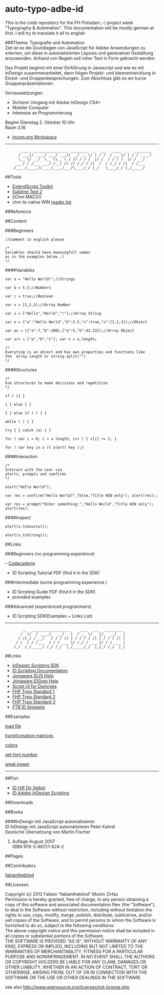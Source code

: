auto-typo-adbe-id
=================

This is the code repository for the FH-Potsdam ;-⟩ project week "Typography & Automation". This documentation will be mostly german at first. I will try to translate it all to english  
  
  
###Thema: Typografie und Automation  
Ziel ist es die Grundlagen von JavaScript für Adobe Anwendungen zu erlernen, um diese in automatisierten Layouts und generativer Gestaltung anzuwenden. Anhand von Regeln soll roher Text in Form gebracht werden.  
  
Das Projekt beginnt mit einer Einführung in Javascript und wie es mit InDesign zusammenarbeitet, dann folgen Projekt- und Ideenentwicklung in Einzel- und Gruppenbesprechungen. Zum Abschluss gibt es ein kurze Gruppenpräsentationen.  
  
Vorraussetzungen:  

- Sicherer Umgang mit Adobe InDesign CS4+  
- Mobiler Computer  
- Interesse an Programmierung  
  
Beginn Dienstag 2. Oktober 10 Uhr  
Raum 3.16  
  
- [Incom.org Workspace](http://incom.org/workspace/3916#p103323)  

-----------------------  


    	   _____ ________________ ________  _   __   ____  _   ________
    	  / ___// ____/ ___/ ___//  _/ __ \/ | / /  / __ \/ | / / ____/
    	  \__ \/ __/  \__ \\__ \ / // / / /  |/ /  / / / /  |/ / __/   
    	 ___/ / /___ ___/ /__/ // // /_/ / /|  /  / /_/ / /|  / /___   
    	/____/_____//____/____/___/\____/_/ |_/   \____/_/ |_/_____/   
    	                                                               

##Tools  

- [ExtendScript Toolkit]()  
- [Sublime Text 2]()  
- [iChm MAC])() 
- chm its native WIN [reader list](http://blog.kowalczyk.info/articles/chm-reader-viewer-for-windows.html)  

##Reference  

##Content  

###Beginners  

`//Comment in english please`  

    /* 
    Variables should have meaningfull names
    as in the examples below ;)
    */

####Variables  

`var a = "Hello World!";//Strings`  

`var b = 5.5;//Numbers`  

`var c = true;//Boolean`  

`var x = [1,2,3];//Array Number`  

`var x = ["Hello","World","!"];//Array String`  

`var o = {"a":"Hello World","b":5.5,"c":true,"x":[1,2,3]};//Object`  

`var ao = [{"a":7,"b":100},{"a":5,"b":42.23}];//Array Object`  

`var arr = ["a","b","c"]; var n = a.length;`

    /*
    Everyting is an object and has own properties and functions like
    the  array.length or string.split("")
    */

####Structures  

    /*
    Use structures to make decisions and repetition  
    */

`if ( ){ }`  

`{ } else { }`  

`{ } else if ( ) { }`  

`while ( ) { }`  

`try { } catch (e) { }`  

`for ( var i = 0; i < x.length; i++ ) { x[i] += 1; }`  

`for ( var key in o ){ alert( key );}`  

####Interaction  

    /*
    Interact with the user via
    alerts, prompts and comfirms
    */

`alert("Hello World");`  

`var res = confirm("Hello World?",false,"Title WIN only"); alert(res);;`  

`var res = prompt("Enter something:","Hello World","Title WIN only"); alert(res);`  

####Inspect  

`alert(x.toSource());`  

`alert(x.toString());`  

##Links  

###Beginners (no programming experience)  

– [Codacademy](http://www.codecademy.com)    
- ID Scripting Tutorial PDF (find it in the SDK)  

###Intermediate (some programming experience  )  

- ID Scrpting Guide PDF (find it in the SDK)  
- provided examples  

###Advanced (experienced programmers)  

- ID Scripting SDK(Examples + Links List)  


-----------------------  

    	    __  __________________    ____  ___  _________ 
    	   /  |/  / ____/_  __/   |  / __ \/   |/_  __/   |
    	  / /|_/ / __/   / / / /| | / / / / /| | / / / /| |
    	 / /  / / /___  / / / ___ |/ /_/ / ___ |/ / / ___ |
    	/_/  /_/_____/ /_/ /_/  |_/_____/_/  |_/_/ /_/  |_|


##Links  

- [InDesign Scripting SDK](http://www.adobe.com/devnet/indesign/sdk/eula_cs6.html)  
- [ID Scripting Documentation](http://www.adobe.com/devnet/indesign/documentation.html#idscripting)  
- [Jongware IDJS Help](http://www.jongware.com/idjshelp.html)  
- [Jongware IDGrep Help](http://www.jongware.com/idgrephelp.html)  
- [Script UI for Dummies](http://www.kahrel.plus.com/indesign/scriptui.html)  
- [FHP Typo Standard 1](http://fabiantheblind.github.com/theGrids/)  
- [FHP Typo Standard 2](http://fabiantheblind.github.com/TypoStandard/)  
- [FHP Typo Standard 3](http://fabiantheblind.github.com/NextTypoStandard/)  
- [FTB ID Snippets](http://fabiantheblind.github.com/IDSnippets/)  

##Examples  

[load file]()  
  
[transformation matrices]()  
  
[colors]()  
  
[get font number]()  
  
[great power]()  
  

-----------------------  

##Fori  

- [ID Hilf Dir Selbst](http://www.hilfdirselbst.ch/foren/Adobe_InDesign_Skriptwerkstatt_Forum_61.html)  
- [ID Adobe InDesign Scripting](http://forums.adobe.com/community/indesign/indesign_scripting)  

##Downloads  


##Books  

####InDesign mit JavaScript automatisieren  
ID InDesign mit JavaScript automatisieren Peter Kahrel  
Deutsche Übersetzung von Martin Fischer  
1. Auflage August 2007  
ISBN 978-3-89721-624-2  

##Pages  

##Contributers  

[fabiantheblind](https://github.com/fabiantheblind)  

##Licenses  


Copyright (c)  2012 Fabian "fabiantheblind" Morón Zirfas  
Permission is hereby granted, free of charge, to any person obtaining a copy of this software and associated documentation files (the "Software"), to deal in the Software  without restriction, including without limitation the rights to use, copy, modify, merge, publish, distribute, sublicense, and/or sell copies of the Software, and to  permit persons to whom the Software is furnished to do so, subject to the following conditions:  
The above copyright notice and this permission notice shall be included in all copies or substantial portions of the Software.  
THE SOFTWARE IS PROVIDED "AS IS", WITHOUT WARRANTY OF ANY KIND, EXPRESS OR IMPLIED, INCLUDING BUT NOT LIMITED TO THE WARRANTIES OF MERCHANTABILITY, FITNESS FOR A  PARTICULAR PURPOSE AND NONINFRINGEMENT. IN NO EVENT SHALL THE AUTHORS OR COPYRIGHT HOLDERS BE LIABLE FOR ANY CLAIM, DAMAGES OR OTHER LIABILITY, WHETHER IN AN ACTION OF  CONTRACT, TORT OR OTHERWISE, ARISING FROM, OUT OF OR IN CONNECTION WITH THE SOFTWARE OR THE USE OR OTHER DEALINGS IN THE SOFTWARE.  

see also http://www.opensource.org/licenses/mit-license.php



